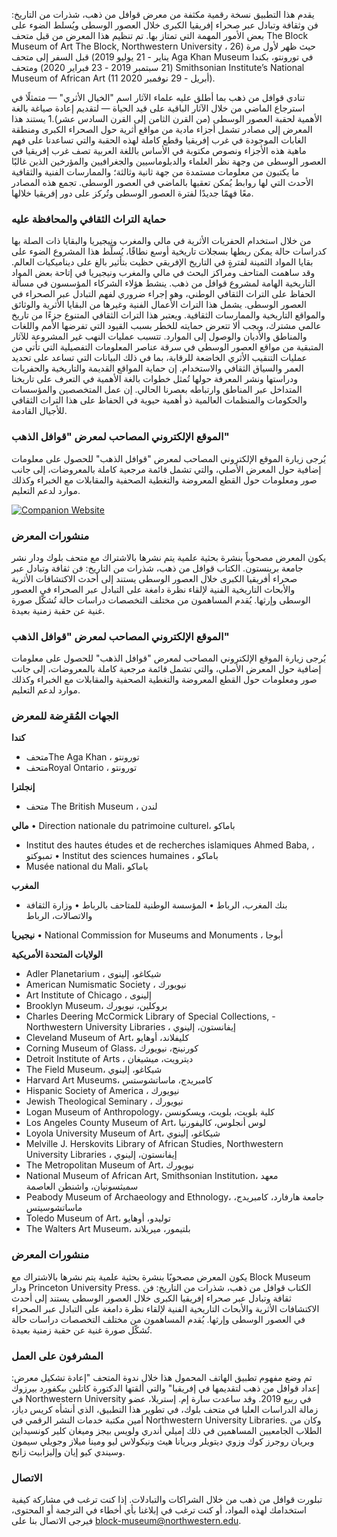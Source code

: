 يقدم هذا التطبيق نسخة رقمية مكثفة من معرض قوافل من ذهب، شذرات من التاريخ: فن وثقافة وتبادل عبر صحراء إفريقيا الكبرى خلال العصور الوسطى ويُسلط الضوء على بعض الأمور المهمة التي تمتاز بها. تم تنظيم هذا المعرض من قبل متحف The Block Museum of Art The Block, Northwestern University ، حيث ظهر لأول مرة (26 يناير - 21 يوليو 2019) قبل السفر إلى متحف Aga Khan Museum في تورونتو، بكندا (21 سبتمبر 2019 - 23 فبراير 2020) ومتحف Smithsonian Institute’s National Museum of African Art (11 أبريل - 29 نوفمبر 2020). 

تنادي قوافل من ذهب بما أطلق عليه علماء الآثار اسم "الخيال الأثري" — متمثلًا في استرجاع الماضي من خلال الآثار الباقية على قيد الحياة — لتقديم إعادة صياغة بالغة الأهمية لحقبة العصور الوسطى (من القرن الثامن إلى القرن السادس عشر).1 يستند هذا المعرض إلى مصادر تشمل أجزاء مادية من مواقع أثرية حول الصحراء الكبرى ومنطقة الغابات الموجودة في غرب إفريقيا وقطع كاملة لهذه الحقبة والتي تساعدنا على فهم ماهية هذه الأجزاء ونصوص مكتوبة في الأساس باللغة العربية تصف غرب إفريقيا في العصور الوسطى من وجهة نظر العلماء والدبلوماسيين والجغرافيين والمؤرخين الذين غالبًا ما يكتبون من معلومات مستمدة من جهة ثانية وثالثة؛ والممارسات الفنية والثقافية الأحدث التي لها روابط يُمكن تعقبها بالماضي في العصور الوسطى. تجمع هذه المصادر معًا فهمًا جديدًا لفترة العصور الوسطى وتُركز على دور إفريقيا خلالها. 

### حماية التراث الثقافي والمحافظة عليه

من خلال استخدام الحفريات الأثرية في مالي والمغرب ونيجيريا والبقايا ذات الصلة بها كدراسات حالة يمكن ربطها بسجلات تاريخية أوسع نطاقًا، يُسلِّط هذا المشروع الضوء على بقايا المواد الثمينة لفترةٍ في التاريخ الإفريقي حظيت بتأثير بالغ على ديناميكيات العالم. وقد ساهمت المتاحف ومراكز البحث في مالي والمغرب ونيجيريا في إتاحة بعض المواد التاريخية الهامة لمشروع قوافل من ذهب. ينشط هؤلاء الشركاء المؤسسون في مسألة الحفاظ على التراث الثقافي الوطني، وهو إجراء ضروري لفهم التبادل عبر الصحراء في العصور الوسطى. يشمل هذا التراث الأعمال الفنية وغيرها من البقايا الأثرية والوثائق والمواقع التاريخية والممارسات الثقافية. ويعتبر هذا التراث الثقافي المتنوع جزءًا من تاريخ عالمي مشترك، ويجب ألا تتعرض حمايته للخطر بسبب القيود التي تفرضها الأمم واللغات والمناطق والأديان والوصول إلى الموارد. تتسبب عمليات النهب غير المشروعة للآثار المتبقية من مواقع العصور الوسطى في سرقة عناصر المعلومات التفصيلية التي تأتي من عمليات التنقيب الأثري الخاضعة للرقابة، بما في ذلك البيانات التي تساعد على تحديد العمر والسياق الثقافي والاستخدام. إن حماية المواقع القديمة والتاريخية والحفريات ودراستها ونشر المعرفة حولها تُمثل خطوات بالغة الأهمية في التعرف على تاريخنا المتداخل عبر المناطق وارتباطه بعصرنا الحالي. إن عمل المتخصصين والمؤسسات والحكومات والمنظمات العالمية ذو أهمية حيوية في الحفاظ على هذا التراث الثقافي للأجيال القادمة.  

### الموقع الإلكتروني المصاحب لمعرض "قوافل الذهب"

يُرجى زيارة الموقع الإلكتروني المصاحب لمعرض "قوافل الذهب" للحصول على معلومات إضافية حول المعرض الأصلي، والتي تشمل قائمة مرجعية كاملة بالمعروضات، إلى جانب صور ومعلومات حول القطع المعروضة والتغطية الصحفية والمقابلات مع الخبراء وكذلك موارد لدعم التعليم.

<a href="https://caravansofgold.org/" target="_blank">
  <img class="img-fluid" src="/img/cropped-banner2-1-1.png" title="Companion Website" alt="Companion Website">
</a>

### منشورات المعرض

يكون المعرض مصحوباً بنشرة بحثية علمية يتم نشرها بالاشتراك مع متحف بلوك ودار نشر جامعة برينستون. الكتاب قوافل من ذهب، شذرات من التاريخ: فن ثقافة وتبادل عبر صحراء أفريقيا الكبرى خلال العصور الوسطى يستند إلى أحدث الاكتشافات الأثرية والأبحاث التاريخية الفنية لإلقاء نظرة دامغة على التبادل عبر الصحراء في العصور الوسطى وإرثها. يُقدم المساهمون من مختلف التخصصات دراسات حالة تُشكّل صورة غنية عن حقبة زمنية بعيدة.

### الموقع الإلكتروني المصاحب لمعرض "قوافل الذهب"

يُرجى زيارة الموقع الإلكتروني المصاحب لمعرض "قوافل الذهب" للحصول على معلومات إضافية حول المعرض الأصلي، والتي تشمل قائمة مرجعية كاملة بالمعروضات، إلى جانب صور ومعلومات حول القطع المعروضة والتغطية الصحفية والمقابلات مع الخبراء وكذلك موارد لدعم التعليم.

### الجهات المُقرِضة للمعرض

__كندا__
-	متحفThe Aga Khan ، تورونتو
-	متحفRoyal Ontario ، تورونتو

__إنجلترا__
-	متحف The British Museum ، لندن

__مالي__
•	Direction nationale du patrimoine culturel، باماكو
-	Institut des hautes études et de recherches islamiques Ahmed Baba, ، تمبوكتو
•	Institut des sciences humaines ، باماكو
-	Musée national du Mali، باماكو


__المغرب__
-	بنك المغرب، الرباط
•	المؤسسة الوطنية للمتاحف بالرباط
•	وزارة الثقافة والاتصالات، الرباط

__نيجيريا__
•	National Commission for Museums and Monuments ، أبوجا

__الولايات المتحدة الأمريكية__
-	Adler Planetarium ، شيكاغو، إلينوى
-	American Numismatic Society ، نيويورك
-	Art Institute of Chicago ، إلينوى
-	Brooklyn Museum، بروكلين، نيويورك
-	Charles Deering McCormick Library of Special Collections, -	Northwestern University Libraries ، إيفانستون، إلينوي
-	Cleveland Museum of Art، كليفلاند، أوهايو
-	Corning Museum of Glass، كورنينج، نيويورك
-	Detroit Institute of Arts ، ديترويت، ميشيغان
-	The Field Museum، شيكاغو، إلينوي
-	Harvard Art Museums، كامبريدج، ماساتشوستس
-	Hispanic Society of America ، نيويورك
-	Jewish Theological Seminary ، نيويورك
-	Logan Museum of Anthropology، كلية بلويت، بلويت، ويسكونسن
-	Los Angeles County Museum of Art، لوس أنجلوس، كاليفورنيا
-	Loyola University Museum of Art، شيكاغو، إلينوي
-	Melville J. Herskovits Library of African Studies, 	Northwestern University Libraries ، إيفانستون، إلينوي
-	The Metropolitan Museum of Art، نيويورك
-	National Museum of African Art, Smithsonian Institution، معهد سميثسونيان، واشنطن العاصمة
-	Peabody Museum of Archaeology and Ethnology، جامعة هارفارد، كامبريدج، ماساتشوسيتس
-	Toledo Museum of Art، توليدو، أوهايو
-	The Walters Art Museum، بلتيمور، ميريلاند

### منشورات المعرض

يكون المعرض مصحوبًا بنشرة بحثية علمية يتم نشرها بالاشتراك مع Block Museum ودار Princeton University Press. الكتاب قوافل من ذهب، شذرات من التاريخ: فن ثقافة وتبادل عبر صحراء إفريقيا الكبرى خلال العصور الوسطى يستند إلى أحدث الاكتشافات الأثرية والأبحاث التاريخية الفنية لإلقاء نظرة دامغة على التبادل عبر الصحراء في العصور الوسطى وإرثها. يُقدم المساهمون من مختلف التخصصات دراسات حالة تُشكّل صورة غنية عن حقبة زمنية بعيدة.

### المشرفون على العمل

تم وضع مفهوم تطبيق الهاتف المحمول هذا خلال ندوة المتحف "إعادة تشكيل معرض: إعداد قوافل من ذهب لتقديمها في إفريقيا" والتي ألقتها الدكتورة كاتلين بيكفورد بيرزوك في Northwestern University في ربيع 2019. وقد ساعدت سارة إم. إستريلا، عضو زمالة الدراسات العليا في متحف بلوك، في تطوير هذا التطبيق، الذي أنشأه كريس دياز، أمين مكتبة خدمات النشر الرقمي في Northwestern University Libraries. وكان من الطلاب الجامعيين المساهمين في ذلك إميلي أندري ولويس بيجز وميغان كلير كونسيداين وبريان روجرز كوك وزوي ديتويلر وبريانا هيث ونيكولاس ليو ومينا ميلاز وجويلي سيمون وسيندي كيو إيان وإليزابيث زانج.

### الاتصال

تبلورت قوافل من ذهب من خلال الشراكات والتبادلات. إذا كنت ترغب في مشاركة كيفية استخدامك لهذه المواد، أو كنت ترغب في إبلاغنا بأي أخطاء في الترجمة أو المحتوى، فيرجى الاتصال بنا على block-museum@northwestern.edu.